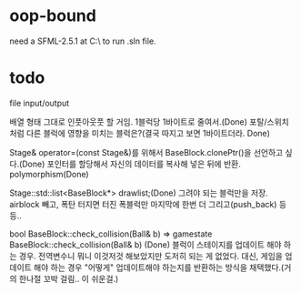 ﻿# oop-bound

need a SFML-2.5.1 at C:\ to run .sln file.

# todo
file input/output

배열 형태 그대로 인풋아웃풋 할 거임. 1블럭당 1바이트로 줄여서.(Done)
포탈/스위치처럼 다른 블럭에 영향을 미치는 블럭은?(결국 따지고 보면 1바이트더라. Done)

Stage& operator=(const Stage&)를 위해서 BaseBlock.clonePtr()을 선언하고 싶다.(Done)
포인터를 할당해서 자신의 데이터를 복사해 넣은 뒤에 반환. polymorphism(Done)

Stage::std::list<BaseBlock*> drawlist;(Done)
그려야 되는 블럭만을 저장. airblock 빼고, 폭탄 터지면 터진 폭블럭만 마지막에 한번 더 그리고(push_back) 등등..

bool BaseBlock::check_collision(Ball& b) => gamestate BaseBlock::check_collision(Ball& b) (Done)
블럭이 스테이지를 업데이트 해야 하는 경우.
전역변수니 뭐니 이것저것 해보았지만 도저히 되는 게 없었다. 대신, 게임을 업데이트 해야 하는 경우
"어떻게" 업데이트해야 하는지를 반환하는 방식을 채택했다.(거의 한나절 꼬박 걸림.. 이 쉬운걸.)

